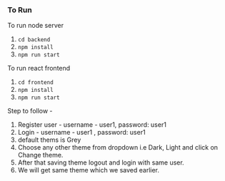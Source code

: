 ### To Run
To run node server
1. `cd backend`
2. `npm install`
3. `npm run start`

To run react frontend
1. `cd frontend`
2. `npm install`
3. `npm run start`

Step to follow - 

1. Register user - username - user1,  password: user1
2. Login - username  - user1 , password: user1
3. default thems is Grey
4. Choose any other theme from dropdown i.e Dark, Light and click on Change theme.
5. After that saving theme logout and login with same user.
6. We will get same theme which we saved earlier.